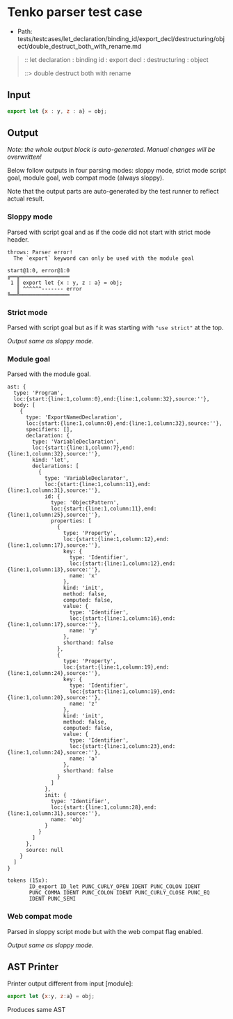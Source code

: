 # Tenko parser test case

- Path: tests/testcases/let_declaration/binding_id/export_decl/destructuring/object/double_destruct_both_with_rename.md

> :: let declaration : binding id : export decl : destructuring : object
>
> ::> double destruct both with rename

## Input

`````js
export let {x : y, z : a} = obj;
`````

## Output

_Note: the whole output block is auto-generated. Manual changes will be overwritten!_

Below follow outputs in four parsing modes: sloppy mode, strict mode script goal, module goal, web compat mode (always sloppy).

Note that the output parts are auto-generated by the test runner to reflect actual result.

### Sloppy mode

Parsed with script goal and as if the code did not start with strict mode header.

`````
throws: Parser error!
  The `export` keyword can only be used with the module goal

start@1:0, error@1:0
╔══╦════════════════
 1 ║ export let {x : y, z : a} = obj;
   ║ ^^^^^^------- error
╚══╩════════════════

`````

### Strict mode

Parsed with script goal but as if it was starting with `"use strict"` at the top.

_Output same as sloppy mode._

### Module goal

Parsed with the module goal.

`````
ast: {
  type: 'Program',
  loc:{start:{line:1,column:0},end:{line:1,column:32},source:''},
  body: [
    {
      type: 'ExportNamedDeclaration',
      loc:{start:{line:1,column:0},end:{line:1,column:32},source:''},
      specifiers: [],
      declaration: {
        type: 'VariableDeclaration',
        loc:{start:{line:1,column:7},end:{line:1,column:32},source:''},
        kind: 'let',
        declarations: [
          {
            type: 'VariableDeclarator',
            loc:{start:{line:1,column:11},end:{line:1,column:31},source:''},
            id: {
              type: 'ObjectPattern',
              loc:{start:{line:1,column:11},end:{line:1,column:25},source:''},
              properties: [
                {
                  type: 'Property',
                  loc:{start:{line:1,column:12},end:{line:1,column:17},source:''},
                  key: {
                    type: 'Identifier',
                    loc:{start:{line:1,column:12},end:{line:1,column:13},source:''},
                    name: 'x'
                  },
                  kind: 'init',
                  method: false,
                  computed: false,
                  value: {
                    type: 'Identifier',
                    loc:{start:{line:1,column:16},end:{line:1,column:17},source:''},
                    name: 'y'
                  },
                  shorthand: false
                },
                {
                  type: 'Property',
                  loc:{start:{line:1,column:19},end:{line:1,column:24},source:''},
                  key: {
                    type: 'Identifier',
                    loc:{start:{line:1,column:19},end:{line:1,column:20},source:''},
                    name: 'z'
                  },
                  kind: 'init',
                  method: false,
                  computed: false,
                  value: {
                    type: 'Identifier',
                    loc:{start:{line:1,column:23},end:{line:1,column:24},source:''},
                    name: 'a'
                  },
                  shorthand: false
                }
              ]
            },
            init: {
              type: 'Identifier',
              loc:{start:{line:1,column:28},end:{line:1,column:31},source:''},
              name: 'obj'
            }
          }
        ]
      },
      source: null
    }
  ]
}

tokens (15x):
       ID_export ID_let PUNC_CURLY_OPEN IDENT PUNC_COLON IDENT
       PUNC_COMMA IDENT PUNC_COLON IDENT PUNC_CURLY_CLOSE PUNC_EQ
       IDENT PUNC_SEMI
`````


### Web compat mode

Parsed in sloppy script mode but with the web compat flag enabled.

_Output same as sloppy mode._

## AST Printer

Printer output different from input [module]:

````js
export let {x:y, z:a} = obj;
````

Produces same AST

